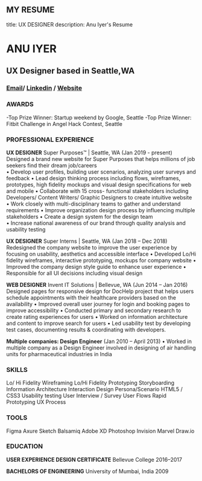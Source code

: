 ## MY RESUME
title: UX DESIGNER
description: Anu Iyer's Resume


# ANU IYER
## UX Designer based in Seattle,WA
### [Email](anubechem@gmail.com)/ [Linkedin](www.linkedin.com/in/anu-iyer) / [Website](https://anuportfolio.wixsite.com/mysite)

### AWARDS
-Top Prize Winner: Startup weekend by Google, Seattle
-Top Prize Winner: Fitbit Challenge in Angel Hack Contest, Seattle

### PROFESSIONAL EXPERIENCE
**UX DESIGNER**
Super Purposes™ | Seattle, WA 
(Jan 2019 - present)
Designed a brand new website for Super Purposes that helps millions of job seekers find their dream job/careers  
•	Develop user profiles, building user scenarios, analyzing user surveys and feedback
•	Lead design thinking process including flows, wireframes, prototypes, high fidelity mockups and visual design specifications for  web and mobile
•	Collaborate with 15 cross- functional stakeholders including Developers/ Content Writers/ Graphic Designers to create intuitive website	
•	Work closely with multi-disciplinary teams to gather and understand requirements
•	Improve organization design process by influencing multiple stakeholders
•	Create a design system for the design team  
•	Increase national awareness of our brand through quality analysis and usability testing

**UX DESIGNER**
Super Interns | Seattle, WA 
(Jan 2018 – Dec 2018)
Redesigned the company website to improve the user experience by focusing on usability, aesthetics and accessible interface
•	Developed Lo/Hi fidelity wireframes, interactive prototyping, mockups for company website
•	Improved the company design style guide to enhance user experience 
•	Responsible for all UI decisions including visual design

**WEB DESIGNER**
Invent IT Solutions | Bellevue, WA 
(Jun 2014 – Jan 2016)
Designed pages for responsive design for DocHelp project that helps users schedule appointments with their healthcare providers based on the availability
•	Improved overall user journey for login and booking pages to improve accessibility
•	Conducted primary and secondary research to create rating experiences for users 
•	Worked on information architecture and content to improve search for users 
•	Led usability test by developing test cases, documenting results & coordinating with developers. 

**Multiple companies: Design Engineer**
(Jan 2010 – April 2013)
•	Worked in multiple company as a Design Engineer involved in 
designing of air handling units for pharmaceutical industries in India

### SKILLS
Lo/ Hi Fidelity Wireframing
Lo/Hi Fidelity Prototyping
Storyboarding
Information Architecture
Interaction Design
Persona/Scenario
HTML5 / CSS3
Usability testing
User Interview / Survey
User Flows
Rapid Prototyping
UX Process

### TOOLS
Figma
Axure
Sketch
Balsamiq
Adobe XD
Photoshop
Invision
Marvel
Draw.io

### EDUCATION 
**USER EXPERIENCE DESIGN CERTIFICATE**
Bellevue College
2016–2017

**BACHELORS OF ENGINEERING** 
University of Mumbai, India
2009




